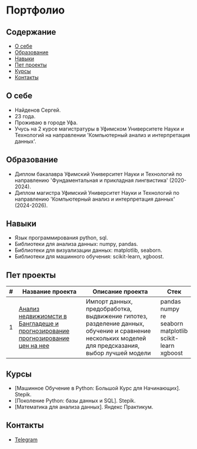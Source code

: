 # Портфолио

## Содержание
- [О себе](#о-себе)
- [Образование](#о-себе)
- [Навыки](#навыки)
- [Пет проекты](#пет-проекты)
- [Курсы](#курсы)
- [Контакты](#контакты)

## О себе

- Найденов Сергей.
- 23 года.
- Проживаю в городе Уфа.
- Учусь на 2 курсе магистратуры в Уфимском Университете Науки и Технологий на направлении 'Компьютерный анализ и интерпретация данных'.

## Образование

- Диплом бакалавра Уфимский Университет Науки и Технологий по направлению 'Фундаментальная и прикладная лингвистика' (2020-2024).
- Диплом магистра Уфимский Университет Науки и Технологий по направлению 'Компьютерный анализ и интерпретация данных' (2024-2026).

## Навыки

- Язык программирования python, sql.
- Библиотеки для анализа данных: numpy, pandas.
- Библиотеки для визуализации данных: matplotlib, seaborn.
- Библиотеки для машинного обучения: scikit-learn, xgboost.

## Пет проекты

|#|Название проекта|Описание проекта|Стек|
|-|--------|----------|----------|
|1|[Анализ недвижиомсти в Бангладеше и прогнозирование прогнозирование цен на нее](https://github.com/PRoKi123/portfolio/tree/main/real_estate_Bangladesh)|Импорт данных, предобработка, выдвижение гипотез, разделение данных, обучение и сравнение нескольких моделей для предсказания, выбор лучшей модели|pandas</br>numpy</br>re</br>seaborn</br>matplotlib</br>scikit-learn</br>xgboost|

## Курсы
- [Машинное Обучение в Python: Большой Курс для Начинающих]. Stepik.
- [Поколение Python: базы данных и SQL]. Stepik.
- [Математика для анализа данных]. Яндекс Практикум.

## Контакты

- [Telegram](https://t.me/Proki12)
